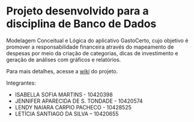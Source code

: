 # Projeto desenvolvido para a disciplina de Banco de Dados 

Modelagem Conceitual e Lógica do aplicativo GastoCerto, cujo objetivo é promover a responsabilidade financeira através do mapeamento de despesas por meio da criação de categorias, dicas de investimento e geração de análises com gráficos e relatórios.

Para mais detalhes, acesse a [wiki](https://github.com/GastoCerto/gastocerto/wiki/GastoCerto-%E2%80%90-Wiki) do projeto.

Integrantes: 

* ISABELLA SOFIA MARTINS - 10420398
* JENNIFER APARECIDA DE S. TONDADE - 10420574
* LENDY NAIARA CARPIO PACHECO - 10428525
* LETÍCIA SANTIAGO DA SILVA – 10420655

